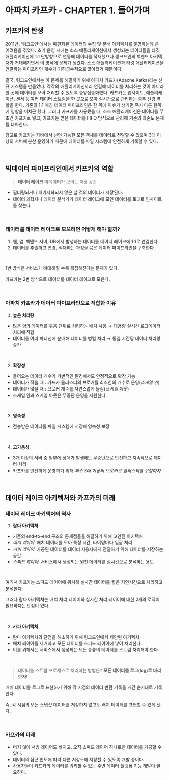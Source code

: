# 아파치 카프카 - CHAPTER 1. 들어가며

## 카프카의 탄생

 2011년, ‘링크드인’에서는 파편화된 데이터의 수집 및 분배 아키텍처를 운영하는데 큰 어려움을 겪었다. 초기 운영 시에는 소스 애플리케이션에서 생성되는 데이터들을 타깃 애플리케이션에 1:1 단방향으로 연동해 데이터를 적재했으나 링크드인의 백엔드 아키텍처가 거대해지면서 이 방식에 문제가 생겼다. 소스 애플리케이션과 타깃 애플리케이션을 연결하는 파이프라인 개수가 기하급수적으로 많아졌기 때문이다.

 결국, 링크드인에서는 이 문제를 해결하기 위해 아파치 카프카(Apache Kafka)라는 신규 시스템을 만들었다. 각각의 애플리케이션끼리 연결해 데이터를 처리하는 것이 아니라 한 곳에 데이터를 모아 처리할 수 있도록 중앙집중화했다. 카프카는 웹사이트, 애플리케이션, 센서 등 여러 데이터 스트림을 한 곳으로 모아 실시간으로 관리하는 중추 신경 역할을 한다. 기존의 1:1 매칭 데이터 파이프라인은 한 쪽에 이슈가 생기면 즉시 다른 한쪽에 영향을 미치곤 했다. 그러나 카프카를 사용했을 때, 소스 애플리케이션은 데이터를 무조건 카프카로 넣고, 카프카는 받은 데이터를 FIFO 방식으로 관리해 기존의 의존도 문제를 타파한다.

 참고로 카프카는 자바에서 선언 가능한 모든 객체를 데이터로 전달할 수 있으며 3대 이상의 서버에 분산 운영하기 때문에 데이터를 파일 시스템에 안전하게 기록할 수 있다.

<br>

## 빅데이터 파이프라인에서 카프카의 역할

> **데이터 레이크**
> 빅데이터가 모이는 저장 공간
 
- 필터링되거나 패키지화되지 않은 날 것의 데이터가 저장된다.
- 데이터 과학자나 데이터 분석가가 데이터 레이크에 모인 데이터를 토대로 인사이트를 찾는다.

<br>


### 데이터를 데이터 레이크로 모으려면 어떻게 해야 할까?

1. 웹, 앱, 백엔드 서버, DB에서 발생하는 데이터를 데이터 레이크에 1:1로 연결한다.
2. 데이터를 추출하고 변경, 적재하는 과정을 묶은 데이터 파이프라인을 구축한다.

<br>

1번 방식은 서비스가 비대해질 수록 복잡해진다는 문제가 있다. 

카프카는 2번 방식으로 데이터를 데이터 레이크로 모은다.

<br>

### 아파치 카프카가 데이터 파이프라인으로 적합한 이유

1. **높은 처리량**
- 많은 양의 데이터를 묶음 단위로 처리하는 배치 사용 → 대용량 실시간 로그데이터 처리에 적합
- 데이터를 여러 파티션에 분배해 데이터를 병렬 처리 → 동일 시간당 데이터 처리량 증가

<br>

2. **확장성**
- 들어오는 데이터 개수가 가변적인 환경에서도 안정적으로 확장 가능
- 데이터가 적을 때 : 카프카 클러스터의 브로커를 최소한의 개수로 운영(*스케일 인*)
- 데이터가 많을 때 : 브로커 개수를 자연스럽게 늘림(*스케일 아웃*)
- 스케일 인과 스케일 아웃은 무중단 운영을 지원한다.

<br>

3. **영속성**
- 전송받은 데이터를 파일 시스템에 저장해 영속성 보장

<br>

4. **고가용성**
- 3개 이상의 서버 중 일부에 장애가 발생해도 무중단으로 안전하고 지속적으로 데이터 처리
- 카프카를 안전하게 운영하기 위해 *최소 3대 이상의 브로커로 클러스터를 구성하자.*

<br>

## 데이터 레이크 아키텍처와 카프카의 미래

### 데이터 레이크 아키텍처의 역사

1. **람다 아키텍처**
- 기존의 end-to-end 구조의 문제점들을 해결하기 위해 고안된 아키텍처
- *배치 레이어*: 배치 데이터를 모아 특정 시간, 타이밍마다 일괄 처리
- *서빙 레이어*: 가공된 데이터를 데이터 사용자에게 전달하기 위해 데이터를 저장하는 공간
- *스피드 레이어*: 서비스에서 생성되는 원천 데이터를 실시간으로 분석하는 용도

<br>

여기서 카프카는 스피드 레이어에 위치해 실시간 데이터를 짧은 지연시간으로 처리하고 분석한다.

그러나 람다 아키텍처는 배치 처리 레이어와 실시간 처리 레이어에 대한 2개의 로직이 필요하다는 단점이 있다.

<br>

2. **카파 아키텍처**
- 람다 아키텍처의 단점을 해소하기 위해 링크드인에서 제안된 아키텍처
- 배치 레이어를 제거하고 모든 데이터를 스피드 레이어에 넣어 처리한다.
- 이를 위해서는 서비스에서 생성되는 모든 종류의 데이터를 스트림 처리해야 한다.

<br>

> 데이터를 스트림 프로세스로 처리하는 방법은?
> **모든 데이터를 로그(log)로 바라보자!**


배치 데이터를 로그로 표현하기 위해 각 시점의 데이터 변환 기록을 시간 순서대로 기록한다.

즉, 각 시점의 모든 스냅샷 데이터를 저장하지 않고도 배치 데이터를 표현할 수 있게 됐다.

<br>

### 카프카의 미래

- 머지 않아 서빙 레이어도 빠지고, 오직 스피드 레이어 하나로만 데이터를 가공할 수 있다.
- 데이터의 접근 빈도에 따라 다른 저장소에 저장할 수 있도록 개발 중이다.
- 사용자들이 카프카의 데이터를 쿼리할 수 있는 주변 데이터 플랫폼 기능 개발이 필요하다.
